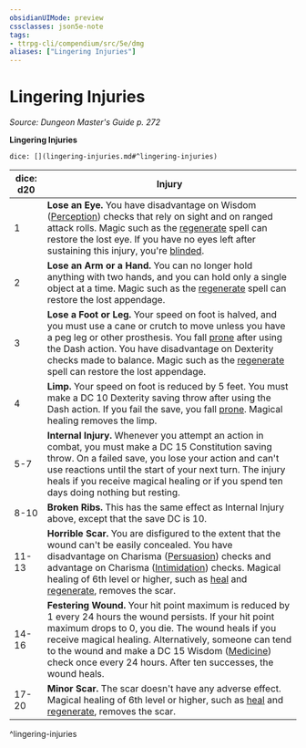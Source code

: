 ```yaml
---
obsidianUIMode: preview
cssclasses: json5e-note
tags:
- ttrpg-cli/compendium/src/5e/dmg
aliases: ["Lingering Injuries"]
---
```

# Lingering Injuries
*Source: Dungeon Master's Guide p. 272* 

**Lingering Injuries**

`dice: [](lingering-injuries.md#^lingering-injuries)`

| dice: d20 | Injury |
|-----------|--------|
| 1 | **Lose an Eye.** You have disadvantage on Wisdom ([Perception](Misc%20Files/CLI/rules/skills.md#Perception)) checks that rely on sight and on ranged attack rolls. Magic such as the [regenerate](Misc%20Files/CLI/compendium/spells/regenerate-xphb.md) spell can restore the lost eye. If you have no eyes left after sustaining this injury, you're [blinded](Misc%20Files/CLI/rules/conditions.md#Blinded). |
| 2 | **Lose an Arm or a Hand.** You can no longer hold anything with two hands, and you can hold only a single object at a time. Magic such as the [regenerate](Misc%20Files/CLI/compendium/spells/regenerate-xphb.md) spell can restore the lost appendage. |
| 3 | **Lose a Foot or Leg.** Your speed on foot is halved, and you must use a cane or crutch to move unless you have a peg leg or other prosthesis. You fall [prone](Misc%20Files/CLI/rules/conditions.md#Prone) after using the Dash action. You have disadvantage on Dexterity checks made to balance. Magic such as the [regenerate](Misc%20Files/CLI/compendium/spells/regenerate-xphb.md) spell can restore the lost appendage. |
| 4 | **Limp.** Your speed on foot is reduced by 5 feet. You must make a DC 10 Dexterity saving throw after using the Dash action. If you fail the save, you fall [prone](Misc%20Files/CLI/rules/conditions.md#Prone). Magical healing removes the limp. |
| 5-7 | **Internal Injury.** Whenever you attempt an action in combat, you must make a DC 15 Constitution saving throw. On a failed save, you lose your action and can't use reactions until the start of your next turn. The injury heals if you receive magical healing or if you spend ten days doing nothing but resting. |
| 8-10 | **Broken Ribs.** This has the same effect as Internal Injury above, except that the save DC is 10. |
| 11-13 | **Horrible Scar.** You are disfigured to the extent that the wound can't be easily concealed. You have disadvantage on Charisma ([Persuasion](Misc%20Files/CLI/rules/skills.md#Persuasion)) checks and advantage on Charisma ([Intimidation](Misc%20Files/CLI/rules/skills.md#Intimidation)) checks. Magical healing of 6th level or higher, such as [heal](Misc%20Files/CLI/compendium/spells/heal-xphb.md) and [regenerate](Misc%20Files/CLI/compendium/spells/regenerate-xphb.md), removes the scar. |
| 14-16 | **Festering Wound.** Your hit point maximum is reduced by 1 every 24 hours the wound persists. If your hit point maximum drops to 0, you die. The wound heals if you receive magical healing. Alternatively, someone can tend to the wound and make a DC 15 Wisdom ([Medicine](Misc%20Files/CLI/rules/skills.md#Medicine)) check once every 24 hours. After ten successes, the wound heals. |
| 17-20 | **Minor Scar.** The scar doesn't have any adverse effect. Magical healing of 6th level or higher, such as [heal](Misc%20Files/CLI/compendium/spells/heal-xphb.md) and [regenerate](Misc%20Files/CLI/compendium/spells/regenerate-xphb.md), removes the scar. |
^lingering-injuries